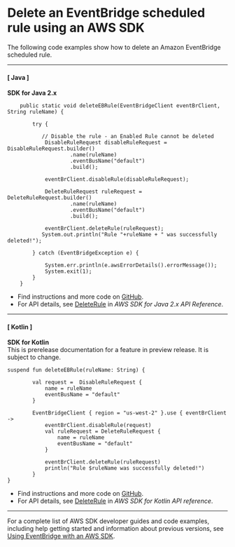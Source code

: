 # Delete an EventBridge scheduled rule using an AWS SDK<a name="example_eventbridge_DeleteRule_section"></a>

The following code examples show how to delete an Amazon EventBridge scheduled rule\.

------
#### [ Java ]

**SDK for Java 2\.x**  
  

```
    public static void deleteEBRule(EventBridgeClient eventBrClient, String ruleName) {

        try {

           // Disable the rule - an Enabled Rule cannot be deleted
            DisableRuleRequest disableRuleRequest = DisableRuleRequest.builder()
                    .name(ruleName)
                    .eventBusName("default")
                    .build();

            eventBrClient.disableRule(disableRuleRequest);

            DeleteRuleRequest ruleRequest = DeleteRuleRequest.builder()
                    .name(ruleName)
                    .eventBusName("default")
                    .build();

            eventBrClient.deleteRule(ruleRequest);
           System.out.println("Rule "+ruleName + " was successfully deleted!");

        } catch (EventBridgeException e) {

            System.err.println(e.awsErrorDetails().errorMessage());
            System.exit(1);
        }
    }
```
+  Find instructions and more code on [GitHub](https://github.com/awsdocs/aws-doc-sdk-examples/tree/main/javav2/example_code/eventbridge#readme)\. 
+  For API details, see [DeleteRule](https://docs.aws.amazon.com/goto/SdkForJavaV2/eventbridge-2015-10-07/DeleteRule) in *AWS SDK for Java 2\.x API Reference*\. 

------
#### [ Kotlin ]

**SDK for Kotlin**  
This is prerelease documentation for a feature in preview release\. It is subject to change\.
  

```
suspend fun deleteEBRule(ruleName: String) {

        val request =  DisableRuleRequest {
            name = ruleName
            eventBusName = "default"
        }

        EventBridgeClient { region = "us-west-2" }.use { eventBrClient ->
            eventBrClient.disableRule(request)
            val ruleRequest = DeleteRuleRequest {
                name = ruleName
                eventBusName = "default"
            }

            eventBrClient.deleteRule(ruleRequest)
            println("Rule $ruleName was successfully deleted!")
        }
}
```
+  Find instructions and more code on [GitHub](https://github.com/awsdocs/aws-doc-sdk-examples/tree/main/kotlin/services/eventbridge#code-examples)\. 
+  For API details, see [DeleteRule](https://github.com/awslabs/aws-sdk-kotlin#generating-api-documentation) in *AWS SDK for Kotlin API reference*\. 

------

For a complete list of AWS SDK developer guides and code examples, including help getting started and information about previous versions, see [Using EventBridge with an AWS SDK](sdk-general-information-section.md)\.